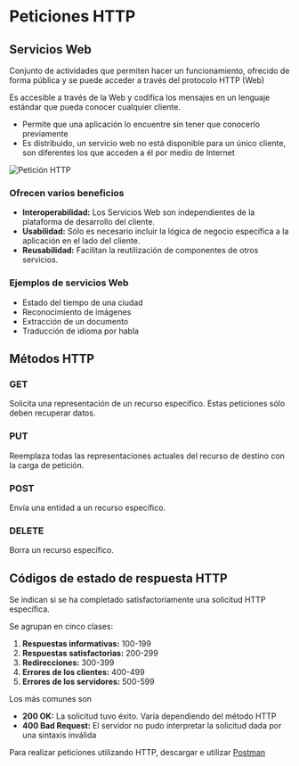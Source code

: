 # Peticiones HTTP


## Servicios Web
Conjunto de actividades que permiten hacer un funcionamiento, ofrecido de forma pública y se puede acceder a través del protocolo HTTP (Web)

Es accesible a través de la Web y codifica los mensajes en un lenguaje estándar que pueda conocer cualquier cliente.

* Permite que una aplicación lo encuentre sin tener que conocerlo previamente
* Es distribuido, un servicio web no está disponible para un único cliente, son diferentes los que acceden a él por medio de Internet

![Petición HTTP](https://external-content.duckduckgo.com/iu/?u=https%3A%2F%2Fmiro.medium.com%2Fmax%2F1007%2F0*vnychnyQ4y5S4zWA.&f=1&nofb=1)

### Ofrecen varios beneficios
* **Interoperabilidad:** Los Servicios Web son independientes de la plataforma de desarrollo del cliente.
* **Usabilidad:** Sólo es necesario incluir la lógica de negocio específica a la aplicación en el lado del cliente.
* **Reusabilidad:** Facilitan la reutilización de componentes de otros servicios.

### Ejemplos de servicios Web
* Estado del tiempo de una ciudad
* Reconocimiento de imágenes
* Extracción de un documento
* Traducción de idioma por habla

## Métodos HTTP

### **GET**
Solicita una representación de un recurso específico. Estas peticiones sólo deben recuperar datos.

### **PUT**
Reemplaza todas las representaciones actuales del recurso de destino con la carga de petición.

### **POST**
Envía una entidad a un recurso específico.

### **DELETE**
Borra un recurso específico.

## Códigos de estado de respuesta HTTP
Se indican si se ha completado satisfactoriamente una solicitud HTTP específica.

Se agrupan en cinco clases:

1. **Respuestas informativas:** 100-199
2. **Respuestas satisfactorias:** 200-299
3. **Redirecciones:** 300-399
4. **Errores de los clientes:** 400-499
5. **Errores de los servidores:** 500-599

Los más comunes son
* **200 OK:** La solicitud tuvo éxito. Varía dependiendo del método HTTP
* **400 Bad Request:** El servidor no pudo interpretar la solicitud dada por una sintaxis inválida

Para realizar peticiones utilizando HTTP, descargar e utilizar [Postman](https://www.postman.com/downloads)